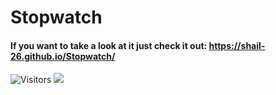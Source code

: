 # Stopwatch
#### If you want to take a look at it just check it out: https://shail-26.github.io/Stopwatch/
![Visitors](https://api.visitorbadge.io/api/visitors?path=https%3A%2F%2Fgithub.com%2Fiusenotepadonly%2FTechMinds&label=VISITORS&countColor=%23263759&labelStyle=upper)
![](https://komarev.com/ghpvc/?username=Shail-26&style=flat-square)
